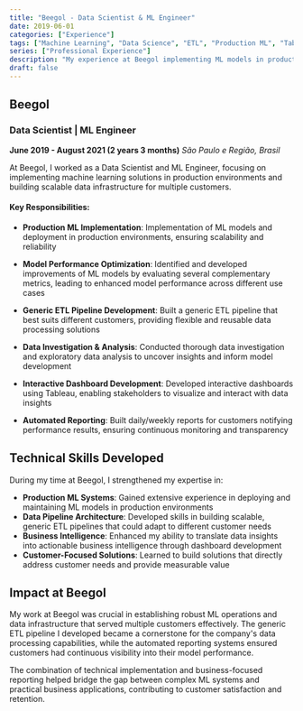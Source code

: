 ```yaml
---
title: "Beegol - Data Scientist & ML Engineer"
date: 2019-06-01
categories: ["Experience"]
tags: ["Machine Learning", "Data Science", "ETL", "Production ML", "Tableau"]
series: ["Professional Experience"]
description: "My experience at Beegol implementing ML models in production and building data pipelines for multiple customers."
draft: false
---
```


## Beegol

### Data Scientist | ML Engineer
**June 2019 - August 2021 (2 years 3 months)**
*São Paulo e Região, Brasil*

At Beegol, I worked as a Data Scientist and ML Engineer, focusing on implementing machine learning solutions in production environments and building scalable data infrastructure for multiple customers.

#### Key Responsibilities:

* **Production ML Implementation**: Implementation of ML models and deployment in production environments, ensuring scalability and reliability

* **Model Performance Optimization**: Identified and developed improvements of ML models by evaluating several complementary metrics, leading to enhanced model performance across different use cases

* **Generic ETL Pipeline Development**: Built a generic ETL pipeline that best suits different customers, providing flexible and reusable data processing solutions

* **Data Investigation & Analysis**: Conducted thorough data investigation and exploratory data analysis to uncover insights and inform model development

* **Interactive Dashboard Development**: Developed interactive dashboards using Tableau, enabling stakeholders to visualize and interact with data insights

* **Automated Reporting**: Built daily/weekly reports for customers notifying performance results, ensuring continuous monitoring and transparency

## Technical Skills Developed

During my time at Beegol, I strengthened my expertise in:

* **Production ML Systems**: Gained extensive experience in deploying and maintaining ML models in production environments
* **Data Pipeline Architecture**: Developed skills in building scalable, generic ETL pipelines that could adapt to different customer needs
* **Business Intelligence**: Enhanced my ability to translate data insights into actionable business intelligence through dashboard development
* **Customer-Focused Solutions**: Learned to build solutions that directly address customer needs and provide measurable value

## Impact at Beegol

My work at Beegol was crucial in establishing robust ML operations and data infrastructure that served multiple customers effectively. The generic ETL pipeline I developed became a cornerstone for the company's data processing capabilities, while the automated reporting systems ensured customers had continuous visibility into their model performance.

The combination of technical implementation and business-focused reporting helped bridge the gap between complex ML systems and practical business applications, contributing to customer satisfaction and retention.
